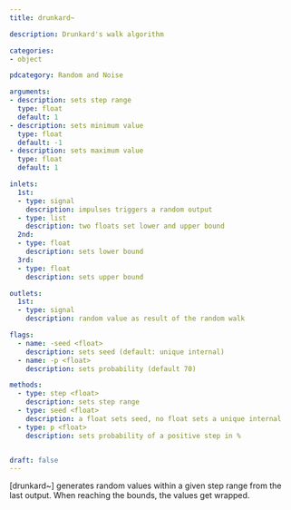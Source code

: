 ```yaml
---
title: drunkard~

description: Drunkard's walk algorithm

categories:
- object

pdcategory: Random and Noise

arguments:
- description: sets step range
  type: float
  default: 1
- description: sets minimum value
  type: float
  default: -1
- description: sets maximum value
  type: float
  default: 1

inlets:
  1st:
  - type: signal
    description: impulses triggers a random output
  - type: list
    description: two floats set lower and upper bound
  2nd:
  - type: float
    description: sets lower bound
  3rd:
  - type: float
    description: sets upper bound

outlets:
  1st:
  - type: signal
    description: random value as result of the random walk

flags:
  - name: -seed <float>
    description: sets seed (default: unique internal)
  - name: -p <float>
    description: sets probability (default 70)

methods:
  - type: step <float>
    description: sets step range
  - type: seed <float>
    description: a float sets seed, no float sets a unique internal
  - type: p <float>
    description: sets probability of a positive step in %


draft: false
---
```


[drunkard~] generates random values within a given step range from the last output. When reaching the bounds, the values get wrapped.

